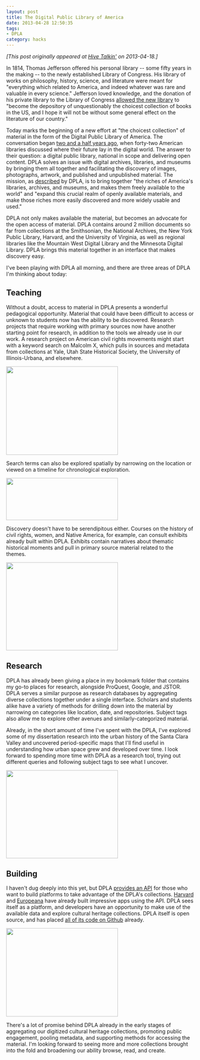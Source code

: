 ```yaml
---
layout: post
title: The Digital Public Library of America
date: 2013-04-28 12:50:35
tags:
- DPLA
category: hacks
---
```

*[This post originally appeared at [Hive Talkin'](https://www.stanford.edu/group/ats/cgi-bin/hivetalkin/?p=3331) on 2013-04-18.]*

In 1814, Thomas Jefferson offered his personal library -- some fifty years in the making -- to the newly established Library of Congress. His library of works on philosophy, history, science, and literature were meant for "everything which related to America, and indeed whatever was rare and valuable in every science." Jefferson loved knowledge, and the donation of his private library to the Library of Congress <a href="http://www.loc.gov/exhibits/jefferson/images/vc221.jpg">allowed the new library</a> to "become the depository of unquestionably the choicest collection of books in the US, and I hope it will not be without some general effect on the literature of our country."

Today marks the beginning of a new effort at "the choicest collection" of material in the form of the Digital Public Library of America. The conversation began <a href="http://www.theatlantic.com/entertainment/archive/2012/07/inside-the-quest-to-put-the-worlds-libraries-online/259967/">two and a half years ago</a>, when forty-two American libraries discussed where their future lay in the digital world. The answer to their question: a digital public library, national in scope and delivering open content. DPLA solves an issue with digital archives, libraries, and museums by bringing them all together and facilitating the discovery of images, photographs, artwork, and published and unpublished material. The mission, as <a href="http://dp.la/info/">described</a> by DPLA, is to bring together "the riches of America's libraries, archives, and museums, and makes them freely available to the world" and "expand this crucial realm of openly available materials, and make those riches more easily discovered and more widely usable and used."

DPLA not only makes available the material, but becomes an advocate for the open access of material. DPLA contains around 2 million documents so far from collections at the Smithsonian, the National Archives, the New York Public Library, Harvard, and the University of Virginia, as well as regional libraries like the Mountain West Digital Library and the Minnesota Digital Library. DPLA brings this material together in an interface that makes discovery easy.

I've been playing with DPLA all morning, and there are three areas of DPLA I'm thinking about today:

## Teaching

Without a doubt, access to material in DPLA presents a wonderful pedagogical opportunity. Material that could have been difficult to access or unknown to students now has the ability to be discovered. Research projects that require working with primary sources now have another starting point for research, in addition to the tools we already use in our work. A research project on American civil rights movements might start with a keyword search on Malcolm X, which pulls in sources and metadata from collections at Yale, Utah State Historical Society, the University of Illinois-Urbana, and elsewhere.

<a href="https://www.stanford.edu/group/ats/cgi-bin/hivetalkin/wp-content/uploads/2013/04/malcolmx.jpg"><img class="aligncenter size-medium wp-image-3333" src="https://www.stanford.edu/group/ats/cgi-bin/hivetalkin/wp-content/uploads/2013/04/malcolmx-300x237.jpg" alt="" width="300" height="237" /></a>

Search terms can also be explored spatially by narrowing on the location or viewed on a timeline for chronological exploration.

<a href="https://www.stanford.edu/group/ats/cgi-bin/hivetalkin/wp-content/uploads/2013/04/sideby.jpg"><img class="aligncenter size-medium wp-image-3335" src="https://www.stanford.edu/group/ats/cgi-bin/hivetalkin/wp-content/uploads/2013/04/sideby-300x113.jpg" alt="" width="300" height="113" /></a>

Discovery doesn't have to be serendipitous either. Courses on the history of civil rights, women, and Native America, for example, can consult exhibits already built within DPLA. Exhibits contain narratives about thematic historical moments and pull in primary source material related to the themes.

<a href="https://www.stanford.edu/group/ats/cgi-bin/hivetalkin/wp-content/uploads/2013/04/mkl_speech.jpg"><img class="aligncenter size-medium wp-image-3337" src="https://www.stanford.edu/group/ats/cgi-bin/hivetalkin/wp-content/uploads/2013/04/mkl_speech-300x236.jpg" alt="" width="300" height="236" /></a>

## Research

DPLA has already been giving a place in my bookmark folder that contains my go-to places for research, alongside ProQuest, Google, and JSTOR. DPLA serves a similar purpose as research databases by aggregating diverse collections together under a single interface. Scholars and students alike have a variety of methods for drilling down into the material by narrowing on categories like location, date, and repositories. Subject tags also allow me to explore other avenues and similarly-categorized material.

Already, in the short amount of time I've spent with the DPLA, I've explored some of my dissertation research into the urban history of the Santa Clara Valley and uncovered period-specific maps that I'll find useful in understanding how urban space grew and developed over time. I look forward to spending more time with DPLA as a research tool, trying out different queries and following subject tags to see what I uncover.

<a href="https://www.stanford.edu/group/ats/cgi-bin/hivetalkin/wp-content/uploads/2013/04/bracero_research.jpg"><img class="aligncenter size-medium wp-image-3339" src="https://www.stanford.edu/group/ats/cgi-bin/hivetalkin/wp-content/uploads/2013/04/bracero_research-300x236.jpg" alt="" width="300" height="236" /></a>

## Building

I haven't dug deeply into this yet, but DPLA <a href="http://dp.la/info/developers/">provides an API</a> for those who want to build platforms to take advantage of the DPLA's collections. <a href="http://dp.la/apps/1">Harvard</a> and <a href="http://dp.la/apps/2">Europeana</a> have already built impressive apps using the API. DPLA sees itself as a platform, and developers have an opportunity to make use of the available data and explore cultural heritage collections. DPLA itself is open source, and has placed <a href="https://github.com/dpla">all of its code on Github</a> already.

<a href="https://www.stanford.edu/group/ats/cgi-bin/hivetalkin/wp-content/uploads/2013/04/apps.jpg"><img class="aligncenter size-medium wp-image-3341" src="https://www.stanford.edu/group/ats/cgi-bin/hivetalkin/wp-content/uploads/2013/04/apps-300x237.jpg" alt="" width="300" height="237" /></a>

There's a lot of promise behind DPLA already in the early stages of aggregating our digitized cultural heritage collections, promoting public engagement, pooling metadata, and supporting methods for accessing the material. I'm looking forward to seeing more and more collections brought into the fold and broadening our ability browse, read, and create.
